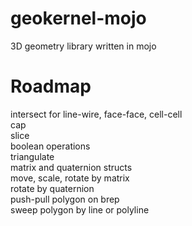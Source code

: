 # geokernel-mojo

3D geometry library written in mojo

# Roadmap
intersect for line-wire, face-face, cell-cell  
cap  
slice  
boolean operations  
triangulate  
matrix and quaternion structs  
move, scale, rotate by matrix  
rotate by quaternion  
push-pull polygon on brep  
sweep polygon by line or polyline  
